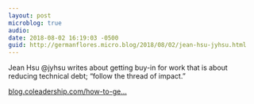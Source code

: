```yaml
---
layout: post
microblog: true
audio: 
date: 2018-08-02 16:19:03 -0500
guid: http://germanflores.micro.blog/2018/08/02/jean-hsu-jyhsu.html
---
```

Jean Hsu @jyhsu writes about getting buy-in for work that is about reducing technical debt; “follow the thread of impact.”

[blog.coleadership.com/how-to-ge...](https://blog.coleadership.com/how-to-get-buy-in-for-reducing-technical-debt/)
